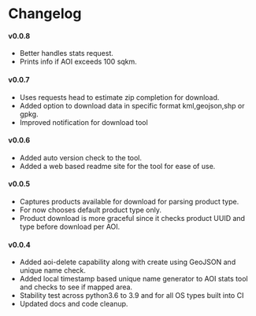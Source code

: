 # Changelog

#### v0.0.8
- Better handles stats request.
- Prints info if AOI exceeds 100 sqkm.

#### v0.0.7
- Uses requests head to estimate zip completion for download.
- Added option to download data in specific format kml,geojson,shp or gpkg.
- Improved notification for download tool

#### v0.0.6
- Added auto version check to the tool.
- Added a web based readme site for the tool for ease of use.

#### v0.0.5
- Captures products available for download for parsing product type.
- For now chooses default product type only.
- Product download is more graceful since it checks product UUID and type before download per AOI.

#### v0.0.4
- Added aoi-delete capability along with create using GeoJSON and unique name check.
- Added local timestamp based unique name generator to AOI stats tool and checks to see if mapped area.
- Stability test across python3.6 to 3.9 and for all OS types built into CI
- Updated docs and code cleanup.
